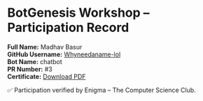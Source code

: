 # BotGenesis Workshop – Participation Record

**Full Name:** Madhav Basur  
**GitHub Username:** [Whyneedaname-lol](https://github.com/Whyneedaname-lol)  
**Bot Name:** chatbot  
**PR Number:** #3  
**Certificate:** [Download PDF](../certs/MadhavBasur.pdf)

✅ Participation verified by Enigma – The Computer Science Club.
